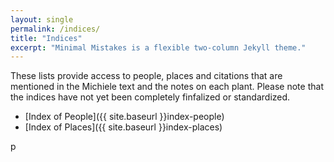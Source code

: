 ```yaml
---
layout: single
permalink: /indices/
title: "Indices"
excerpt: "Minimal Mistakes is a flexible two-column Jekyll theme."
---
```


These lists provide access to people, places and citations that are mentioned in the Michiele text and the notes on each plant. Please note that the indices have not yet been completely finfalized or standardized.

* [Index of People]({{ site.baseurl }}index-people)
* [Index of Places]({{ site.baseurl }}index-places)  

<div class="ornament">p</div>
